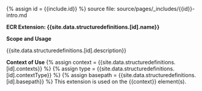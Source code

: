 

{% assign id = {{include.id}} %}
source file: source/pages/\_includes/{{id}}-intro.md

**ECR Extension: {{site.data.structuredefinitions.[id].name}}**



**Scope and Usage**

{{site.data.structuredefinitions.[id].description}}

**Context of Use**
{% assign context = {{site.data.structuredefinitions.[id].contexts}} %}
{% assign type = {{site.data.structuredefinitions.[id].contextType}} %}
{% assign basepath = {{site.data.structuredefinitions.[id].basepath}} %}
This extension is used on the {{context}} element(s).
